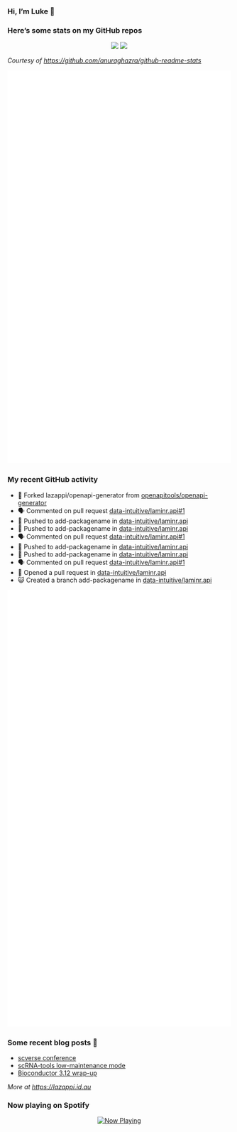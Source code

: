 
<!-- README.md is generated from README.Rmd. Please edit that file -->

### Hi, I’m Luke 👋

<!--
**lazappi/lazappi** is a ✨ _special_ ✨ repository because its `README.md` (this file) appears on your GitHub profile.
&#10;Here are some ideas to get you started:
&#10;- 🔭 I’m currently working on ...
- 🌱 I’m currently learning ...
- 👯 I’m looking to collaborate on ...
- 🤔 I’m looking for help with ...
- 💬 Ask me about ...
- 📫 How to reach me: ...
- 😄 Pronouns: ...
- ⚡ Fun fact: ...
-->

### Here’s some stats on my GitHub repos

<p align="center">
<img src="https://github-readme-stats.vercel.app/api?username=lazappi&count_private=true&show_icons=true&theme=buefy&hide_title=True">
<img src="https://github-readme-stats.vercel.app/api/top-langs/?username=lazappi&hide=html&theme=buefy&layout=compact">
</p>

*Courtesy of <https://github.com/anuraghazra/github-readme-stats>*

<p align="center" style="width:100%;">
<img src="https://github.com/lazappi/lazappi/raw/main/github-intro.svg">
</p>

### My recent GitHub activity

- 🍴 Forked lazappi/openapi-generator from
  [openapitools/openapi-generator](https://github.com/openapitools/openapi-generator)
- 🗣 Commented on pull request
  [data-intuitive/laminr.api#1](https://github.com/data-intuitive/laminr.api#1)
- 📨 Pushed to add-packagename in
  [data-intuitive/laminr.api](https://github.com/data-intuitive/laminr.api)
- 📨 Pushed to add-packagename in
  [data-intuitive/laminr.api](https://github.com/data-intuitive/laminr.api)
- 🗣 Commented on pull request
  [data-intuitive/laminr.api#1](https://github.com/data-intuitive/laminr.api#1)
- 📨 Pushed to add-packagename in
  [data-intuitive/laminr.api](https://github.com/data-intuitive/laminr.api)
- 📨 Pushed to add-packagename in
  [data-intuitive/laminr.api](https://github.com/data-intuitive/laminr.api)
- 🗣 Commented on pull request
  [data-intuitive/laminr.api#1](https://github.com/data-intuitive/laminr.api#1)
- 🤔 Opened a pull request in
  [data-intuitive/laminr.api](https://github.com/data-intuitive/laminr.api)
- 😺 Created a branch add-packagename in
  [data-intuitive/laminr.api](https://github.com/data-intuitive/laminr.api)

<p align="center" style="width:100%;">
<img src="https://github.com/lazappi/lazappi/raw/main/github-status.svg">
</p>

### Some recent blog posts 📝

- [scverse
  conference](https://lazappi.id.au/posts/2024-09-15-scverse-conference/)
- [scRNA-tools low-maintenance
  mode](https://lazappi.id.au/posts/2024-03-04-scRNAtools-low-maintenance/)
- [Bioconductor 3.12
  wrap-up](https://lazappi.id.au/posts/2020-10-30-bioconductor-3-12-wrap-up/)

*More at <https://lazappi.id.au>*

<!-- ### My latest tweet 👇 and retweet 👉 -->

### Now playing on Spotify

<p align="center">
<a href="https://now-playing-profile.lazappi.vercel.app/now-playing?open">
<img src="https://now-playing-profile.lazappi.vercel.app/now-playing" width="256" height="64" alt="Now Playing">
</a>
</p>
